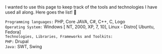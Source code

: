 
I wanted to use this page to keep track of the tools and technologies I have used all along. Here goes the list! :loudspeaker:

`Programming languages:` PHP, Core JAVA, C#, C++, C, Logo <br/>
`Operating System:` Windows [ NT, 2000, XP, 7, 10], Linux - Distro[ Ubuntu, Fedora] <br/>
`Technologies, Libraries, Frameworks and Toolkits:` <br/>
`PHP:` Drupal <br/>
`Java:` SWT, Swing <br/>

